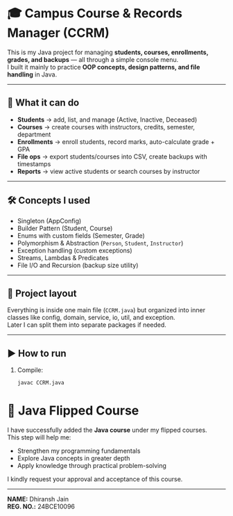 # 🎓 Campus Course & Records Manager (CCRM)

This is my Java project for managing **students, courses, enrollments, grades, and backups** — all through a simple console menu.  
I built it mainly to practice **OOP concepts, design patterns, and file handling** in Java.

---

## 🔑 What it can do
- **Students** → add, list, and manage (Active, Inactive, Deceased)  
- **Courses** → create courses with instructors, credits, semester, department  
- **Enrollments** → enroll students, record marks, auto-calculate grade + GPA  
- **File ops** → export students/courses into CSV, create backups with timestamps  
- **Reports** → view active students or search courses by instructor  

---

## 🛠️ Concepts I used
- Singleton (AppConfig)  
- Builder Pattern (Student, Course)  
- Enums with custom fields (Semester, Grade)  
- Polymorphism & Abstraction (`Person`, `Student`, `Instructor`)  
- Exception handling (custom exceptions)  
- Streams, Lambdas & Predicates  
- File I/O and Recursion (backup size utility)  

---

## 📂 Project layout
Everything is inside one main file (`CCRM.java`) but organized into inner classes like config, domain, service, io, util, and exception.  
Later I can split them into separate packages if needed.

---

## ▶️ How to run

1. Compile:
   ```bash
   javac CCRM.java

# 📘 Java Flipped Course  

I have successfully added the **Java course** under my flipped courses.  
This step will help me:  
- Strengthen my programming fundamentals  
- Explore Java concepts in greater depth  
- Apply knowledge through practical problem-solving  

I kindly request your approval and acceptance of this course.  

---

**NAME:** Dhiransh Jain  
**REG. NO.:** 24BCE10096  
